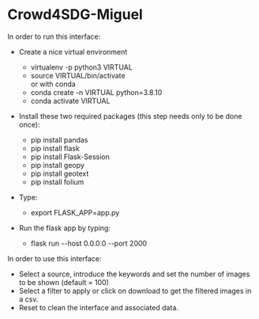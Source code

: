# Crowd4SDG-Miguel
In order to run this interface:

- Create a nice virtual environment 
   - virtualenv -p python3 VIRTUAL
   - source VIRTUAL/bin/activate <br />
  or with conda <br />
   - conda create -n VIRTUAL python=3.8.10
   - conda activate VIRTUAL

- Install these two required packages (this step needs only to be done once):
   - pip install pandas
   - pip install flask
   - pip install Flask-Session
   - pip install geopy
   - pip install geotext
   - pip install folium
- Type: 
   - export FLASK_APP=app.py
- Run the flask app by typing:
   - flask run --host 0.0.0.0 --port 2000


In order to use this interface:
- Select a source, introduce the keywords and set the number of images to be shown (default = 100)
- Select a filter to apply or click on download to get the filtered images in a csv.
- Reset to clean the interface and associated data.
